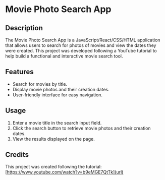 # Movie Photo Search App

## Description

The Movie Photo Search App is a JavaScript/React/CSS/HTML application that allows users to search for photos of movies and view the dates they were created. This project was developed following a YouTube tutorial to help build a functional and interactive movie search tool.

## Features

- Search for movies by title.
- Display movie photos and their creation dates.
- User-friendly interface for easy navigation.

## Usage

 1. Enter a movie title in the search input field.
 2. Click the search button to retrieve movie photos and their creation dates.
 3. View the results displayed on the page.

## Credits

This project was created following the tutorial: [https://www.youtube.com/watch?v=b9eMGE7QtTk](url)
